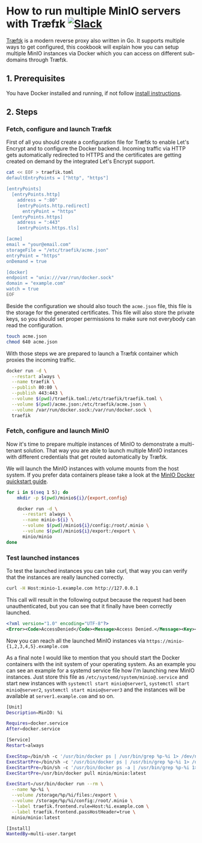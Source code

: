 # How to run multiple MinIO servers with Træfɪk [![Slack](https://slack.min.io/slack?type=svg)](https://slack.min.io)

[Træfɪk](https://traefik.io/) is a modern reverse proxy also written in Go. It
supports multiple ways to get configured, this cookbook will explain how you
can setup multiple MinIO instances via Docker which you can access on different
sub-domains through Træfɪk.

## 1. Prerequisites

You have Docker installed and running, if not follow [install instructions](https://docs.docker.com/engine/installation/ubuntulinux/).

## 2. Steps

### Fetch, configure and launch Træfɪk

First of all you should create a configuration file for Træfɪk to enable Let's
Encrypt and to configure the Docker backend. Incoming traffic via HTTP gets
automatically redirected to HTTPS and the certificates are getting created on
demand by the integrated Let's Encrypt support.

```sh
cat << EOF > traefik.toml
defaultEntryPoints = ["http", "https"]

[entryPoints]
  [entryPoints.http]
    address = ":80"
    [entryPoints.http.redirect]
      entryPoint = "https"
  [entryPoints.https]
    address = ":443"
    [entryPoints.https.tls]

[acme]
email = "your@email.com"
storageFile = "/etc/traefik/acme.json"
entryPoint = "https"
onDemand = true

[docker]
endpoint = "unix:///var/run/docker.sock"
domain = "example.com"
watch = true
EOF
```

Beside the configuration we should also touch the `acme.json` file, this file
is the storage for the generated certificates. This file will also store the
private keys, so you should set proper permissions to make sure not everybody
can read the configuration.

```sh
touch acme.json
chmod 640 acme.json
```

With those steps we are prepared to launch a Træfɪk container which proxies the
incoming traffic.

```sh
docker run -d \
  --restart always \
  --name traefik \
  --publish 80:80 \
  --publish 443:443 \
  --volume $(pwd)/traefik.toml:/etc/traefik/traefik.toml \
  --volume $(pwd)/acme.json:/etc/traefik/acme.json \
  --volume /var/run/docker.sock:/var/run/docker.sock \
  traefik
```

### Fetch, configure and launch MinIO

Now it's time to prepare multiple instances of MinIO to demonstrate a
multi-tenant solution. That way you are able to launch multiple MinIO instances
with different credentials that get routed automatically by Træfɪk.

We will launch the MinIO instances with volume mounts from the host system. If
you prefer data containers please take a look at the [MinIO Docker quickstart guide](https://docs.min.io/docs/minio-docker-quickstart-guide).

```sh
for i in $(seq 1 5); do
	mkdir -p $(pwd)/minio${i}/{export,config}

	docker run -d \
	  --restart always \
	  --name minio-${i} \
	  --volume $(pwd)/minio${i}/config:/root/.minio \
	  --volume $(pwd)/minio${i}/export:/export \
	  minio/minio
done
```

### Test launched instances

To test the launched instances you can take curl, that way you can verify that
the instances are really launched correctly.

```sh
curl -H Host:minio-1.example.com http://127.0.0.1
```

This call will result in the following output because the request had been
unauthenticated, but you can see that it finally have been correctly launched.

```xml
<?xml version="1.0" encoding="UTF-8"?>
<Error><Code>AccessDenied</Code><Message>Access Denied.</Message><Key></Key><BucketName></BucketName><Resource>/</Resource><RequestId>3L137</RequestId><HostId>3L137</HostId></Error>
```

Now you can reach all the launched MinIO instances via `https://minio-{1,2,3,4,5}.example.com`

As a final note I would like to mention that you should start the Docker
containers with the init system of your operating system. As an example you can
see an example for a systemd service file how I'm launching new MinIO
instances. Just store this file as `/etc/systemd/system/minio@.service` and
start new instances with `systemctl start minio@server1`,
`systemctl start minio@server2`, `systemctl start minio@server3` and the
instances will be available at `server1.example.com` and so on.

```sh
[Unit]
Description=MinIO: %i

Requires=docker.service
After=docker.service

[Service]
Restart=always

ExecStop=/bin/sh -c '/usr/bin/docker ps | /usr/bin/grep %p-%i 1> /dev/null && /usr/bin/docker stop %p-%i || true'
ExecStartPre=/bin/sh -c '/usr/bin/docker ps | /usr/bin/grep %p-%i 1> /dev/null && /usr/bin/docker kill %p-%i || true'
ExecStartPre=/bin/sh -c '/usr/bin/docker ps -a | /usr/bin/grep %p-%i 1> /dev/null && /usr/bin/docker rm %p-%i || true'
ExecStartPre=/usr/bin/docker pull minio/minio:latest

ExecStart=/usr/bin/docker run --rm \
  --name %p-%i \
  --volume /storage/%p/%i/files:/export \
  --volume /storage/%p/%i/config:/root/.minio \
  --label traefik.frontend.rule=Host:%i.example.com \
  --label traefik.frontend.passHostHeader=true \
  minio/minio:latest

[Install]
WantedBy=multi-user.target
```
